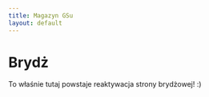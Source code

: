 ```yaml
---
title: Magazyn GSu
layout: default
---
```


# Brydż

To właśnie tutaj powstaje reaktywacja strony brydżowej! :)
